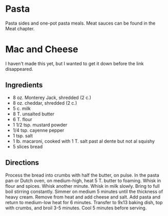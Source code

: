 # Pasta

Pasta sides and one-pot pasta meals.  Meat sauces can be found in the Meat chapter.

#
#

#
# Mac and Cheese

I haven't made this yet, but I wanted to get it down before the link disappeared. 

## Ingredients

* 8 oz. Monterey Jack, shredded (2 c.)
* 8 oz. cheddar, shredded (2 c.)
* 5 c. milk
* 8 T. unsalted butter
* 6 T. flour
* 1 1/2 tsp. mustard powder
* 1/4 tsp. cayenne pepper
* 1 tsp. salt
* 1 lb. macaroni, cooked with 1 T. salt past al dente but not al squishy
* 5 slices bread

## Directions

Process the bread into crumbs with half the butter, on pulse. 
In the pasta pan or Dutch oven, on medium-high, heat 5 T. butter to foaming. Whisk in flour and spices. Whisk another minute. Whisk in milk slowly. Bring to full boil stirring constantly. Simmer on medium 5 minutes until the thickness of heavy cream. 
Remove from heat and add cheese and salt. 
Add pasta and return to medium-low heat for 6 minutes. 
Transfer to 9x13 baking dish, top with crumbs, and broil 3-5 minutes. 
Cool 5 minutes before serving. 
